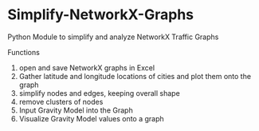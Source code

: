 # Simplify-NetworkX-Graphs
Python Module to simplify and analyze NetworkX Traffic Graphs 

Functions
1. open and save NetworkX graphs in Excel
2. Gather latitude and longitude locations of cities and plot them onto the graph
3. simplify nodes and edges, keeping overall shape
4. remove clusters of nodes
5. Input Gravity Model into the Graph
6. Visualize Gravity Model values onto a graph
